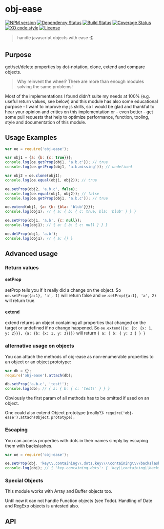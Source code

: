 # obj-ease

[![NPM version](https://badge.fury.io/js/obj-ease.svg)](http://badge.fury.io/js/obj-ease)
[![Dependency Status](https://img.shields.io/gemnasium/hobbyquaker/obj-ease.svg?maxAge=2592000)](https://gemnasium.com/github.com/hobbyquaker/obj-ease)
[![Build Status](https://travis-ci.org/hobbyquaker/obj-ease.svg?branch=master)](https://travis-ci.org/hobbyquaker/obj-ease)
[![Coverage Status](https://coveralls.io/repos/github/hobbyquaker/obj-ease/badge.svg?branch=master)](https://coveralls.io/github/hobbyquaker/obj-ease?branch=master)
[![XO code style](https://img.shields.io/badge/code_style-XO-5ed9c7.svg)](https://github.com/sindresorhus/xo)
[![License][mit-badge]][mit-url]

[mit-badge]: https://img.shields.io/badge/License-MIT-blue.svg?style=flat
[mit-url]: LICENSE

> handle javascript objects with ease :surfer:


## Purpose

get/set/delete properties by dot-notation, clone, extend and compare objects.

> Why reinvent the wheel? There are more than enough modules solving the same problems!

Most of the implementations I found didn't suite my needs at 100% (e.g. useful return values, see below) and this module 
has also some educational purpose - I want to improve my js skills, so I would be glad and thankful to hear your opinion 
and critics on this implementation or - even better - get some pull requests that help to optimize performance, 
function, tooling, style and documentation of this module.


## Usage Examples

```Javascript
var oe = require('obj-ease');

var obj1 = {a: {b: {c: true}}};
console.log(oe.getProp(obj1, 'a.b.c')); // true
console.log(oe.getProp(obj1, 'a.b.missing')); // undefined

var obj2 = oe.clone(obj1);
console.log(oe.equal(obj1, obj2)); // true

oe.setProp(obj2, 'a.b.c', false);
console.log(oe.equal(obj1, obj2)); // false
console.log(oe.getProp(obj1, 'a.b.c')); // true

oe.extend(obj1, {a: {b: {bla: 'blub'}}});
console.log(obj1); // { a: { b: { c: true, bla: 'blub' } } }

oe.setProp(obj1, 'a.b', {c: null});
console.log(obj1); // { a: { b: { c: null } } }

oe.delProp(obj1, 'a.b');
console.log(obj1); // { a: {} }
```

## Advanced usage

### Return values

#### setProp 

setProp tells you if it really did a change on the object. So ```oe.setProp({a:1}, 'a', 1)``` will return false and ```oe.setProp({a:1}, 'a', 2)``` will return true. 


#### extend

extend returns an object containing all properties that changed on the target or undefined if no change happened. So ```oe.extend({a: {b: {x: 1, y: 2}}}, {a: {b: {x: 1, y: 3}}})``` will return ```{ a: { b: { y: 3 } } }```


### alternative usage on objects

You can attach the methods of obj-ease as non-enumerable properties to an object or an object prototype:

```Javascript
var db = {};
require('obj-ease').attach(db);

db.setProp('a.b.c', 'test!');
console.log(db); // { a: { b: { c: 'test!' } } }
```
Obviously the first param of all methods has to be omitted if used on an object.

One could also extend Object.prototype (really?): ```require('obj-ease').attach(Object.prototype);```


### Escaping

You can access properties with dots in their names simply by escaping them with backslashes.

```Javascript
var oe = require('obj-ease');

oe.setProp(obj, 'key\\.containing\\.dots.key\\\\containing\\\\backslashes\\.and\\.dots', 'test!');
console.log(obj); // { 'key.containing.dots': { 'key\\containing\\backslashes.and.dots': 'test!' } }
```


### Special Objects

This module works with Array and Buffer objects too. 

Until now it can not handle Function objects (see Todo). Handling of Date and RegExp objects is untested also.


## API
